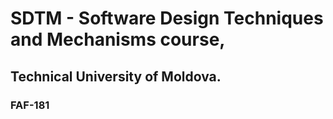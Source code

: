 # SDTM - Software Design Techniques and Mechanisms course, 
## Technical University of Moldova.
### FAF-181
